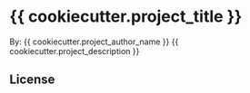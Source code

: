 # {{ cookiecutter.project_title }}

By: {{ cookiecutter.project_author_name }}
{{ cookiecutter.project_description }}

## License


